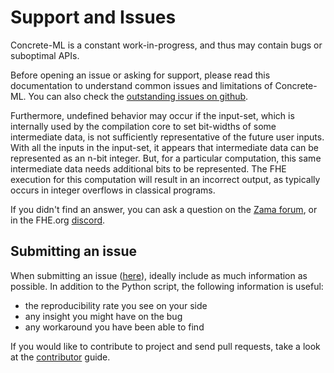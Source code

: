 # Support and Issues

Concrete-ML is a constant work-in-progress, and thus may contain bugs or suboptimal APIs.

Before opening an issue or asking for support, please read this documentation to understand common issues and limitations of Concrete-ML. You can also check the [outstanding issues on github](https://github.com/zama-ai/concrete-ml/issues).

Furthermore, undefined behavior may occur if the input-set, which is internally used by the compilation core to set bit-widths of some intermediate data, is not sufficiently representative of the future user inputs. With all the inputs in the input-set, it appears that intermediate data can be represented as an n-bit integer. But, for a particular computation, this same intermediate data needs additional bits to be represented. The FHE execution for this computation will result in an incorrect output, as typically occurs in integer overflows in classical programs.

If you didn't find an answer, you can ask a question on the [Zama forum](https://community.zama.ai), or in the FHE.org [discord](https://discord.fhe.org).

## Submitting an issue

When submitting an issue ([here](https://github.com/zama-ai/concrete-ml/issues)), ideally include as much information as possible. In addition to the Python script, the following information is useful:

- the reproducibility rate you see on your side
- any insight you might have on the bug
- any workaround you have been able to find

If you would like to contribute to project and send pull requests, take a look at the [contributor](contributing.md) guide.
